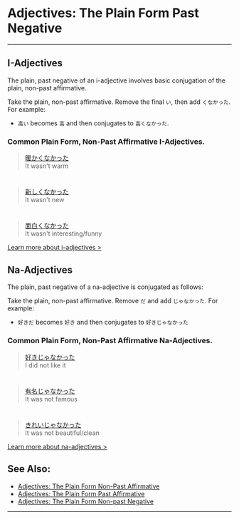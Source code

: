 # Adjectives: The Plain Form Past Negative
 ---
## I-Adjectives
The plain, past negative of an i-adjective involves basic conjugation of the plain, non-past affirmative.

Take the plain, non-past affirmative. Remove the final `い`, then add `くなかった`. For example:

* `高い` becomes `高` and then conjugates to `高くなかった`.

### Common Plain Form, Non-Past Affirmative I-Adjectives.

> [暖かくなかった]()  
> It wasn't warm

#

> [新しくなかった]()  
> It wasn't new

#

> [面白くなかった]()  
> It wasn't interesting/funny

[Learn more about i-adjectives >](i-adjectives)

## Na-Adjectives
The plain, past negative of a na-adjective is conjugated as follows:

Take the plain, non-past affirmative. Remove `だ` and add `じゃなかった`. For example:  

* `好きだ` becomes `好き` and then conjugates to `好きじゃなかった`

### Common Plain Form, Non-Past Affirmative Na-Adjectives.

> [好きじゃなかった]()  
> I did not like it

#

> [有名じゃなかった]()  
> It was not famous

#

> [きれいじゃなかった]()  
> It was not beautiful/clean

[Learn more about na-adjectives >](adjective-naform)

## See Also:
* [Adjectives: The Plain Form Non-Past Affirmative](adjective-informalpresentaffirmative)
* [Adjectives: The Plain Form Past Affirmative](adjective-informalpastaffirmative)
* [Adjectives: The Plain Form Non-past Negative](adjective-informalpresentnegative)

 ---
